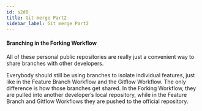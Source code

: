 ```yaml
---
id: s2d8
title: Git merge Part2
sidebar_label: Git merge Part2
---
```


#### Branching in the Forking Workflow
All of these personal public repositories are really just a convenient way to share branches with other developers.

Everybody should still be using branches to isolate individual features, just like in the Feature Branch Workflow and the Gitflow Workflow.
The only difference is how those branches get shared. In the Forking Workflow, they are pulled into another developer’s local repository, while in the Feature Branch and Gitflow Workflows they are pushed to the official repository.
